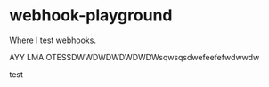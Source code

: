 # webhook-playground
Where I test webhooks.


AYY LMA OTESSDWWDWDWDWDWDWsqwsqsdwefeefefwdwwdw

test
